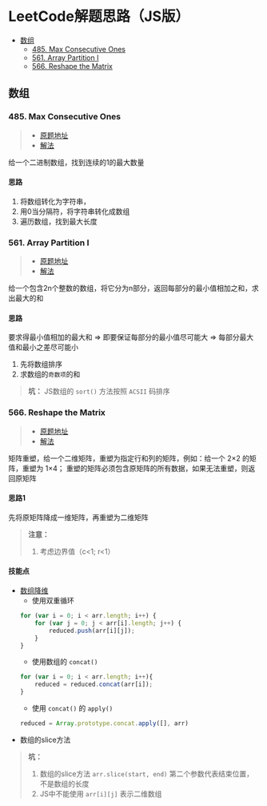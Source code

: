 # LeetCode解题思路（JS版）

<!-- TOC depthFrom:2 depthTo:3 -->

- [数组](#数组)
  - [485. Max Consecutive Ones](#485-max-consecutive-ones)
  - [561. Array Partition I](#561-array-partition-i)
  - [566. Reshape the Matrix](#566-reshape-the-matrix)

<!-- /TOC -->

## 数组

### 485. Max Consecutive Ones

> - [原题地址](https://leetcode.com/problems/max-consecutive-ones/description/) 
> - [解法](JavaScript/485-Max-Consecutive-Ones.js)

给一个二进制数组，找到连续的1的最大数量

#### 思路

1. 将数组转化为字符串，
2. 用0当分隔符，将字符串转化成数组
3. 遍历数组，找到最大长度

### 561. Array Partition I

> - [原题地址](https://leetcode.com/problems/array-partition-i/description/) 
> - [解法](JavaScript/561-Array-Partition-I.js)

 给一个包含2n个整数的数组，将它分为n部分，返回每部分的最小值相加之和，求出最大的和

#### 思路

要求得最小值相加的最大和 => 即要保证每部分的最小值尽可能大 => 每部分最大值和最小之差尽可能小

1. 先将数组排序
2. 求数组的`奇数项`的和

> **坑：** JS数组的 `sort()` 方法按照 `ACSII` 码排序


### 566. Reshape the Matrix

> - [原题地址](https://leetcode.com/problems/reshape-the-matrix/description/) 
> - [解法](JavaScript/566-Reshape-the-Matrix.js)

 矩阵重塑，给一个二维矩阵，重塑为指定行和列的矩阵，例如：给一个 2×2 的矩阵，重塑为 1×4； 重塑的矩阵必须包含原矩阵的所有数据，如果无法重塑，则返回原矩阵

#### 思路1

先将原矩阵降成一维矩阵，再重塑为二维矩阵

> **注意：**
> 1. 考虑边界值（c<1; r<1）

#### 技能点

- [数组降维](http://web.jobbole.com/85129/)
    - 使用双重循环
    ```js
    for (var i = 0; i < arr.length; i++) {
        for (var j = 0; j < arr[i].length; j++) {
            reduced.push(arr[i][j]);
        }
    }
    ```
    - 使用数组的 `concat() `
    ```js
    for (var i = 0; i < arr.length; i++){
        reduced = reduced.concat(arr[i]);
    }
    ```
    - 使用 `concat()` 的 `apply()`
    ```js
    reduced = Array.prototype.concat.apply([], arr)
    ```
- 数组的slice方法

> **坑：** 
>1. 数组的slice方法 `arr.slice(start, end)` 第二个参数代表结束位置，不是数组的长度
>2. JS中不能使用 `arr[i][j]` 表示二维数组



